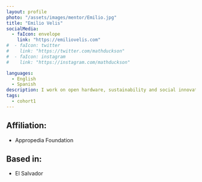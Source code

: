 ```yaml
---
layout: profile
photo: "/assets/images/mentor/Emilio.jpg"
title: "Emilio Velis"
socialMedia:
  - faIcon: envelope
    link: "https://emiliovelis.com"
#  - faIcon: twitter
#    link: "https://twitter.com/mathduckson"
#  - faIcon: instagram
#    link: "https://instagram.com/mathduckson"

languages:
  - English
  - Spanish
description: I work on open hardware, sustainability and social innovation.
tags:
  - cohort1
---
```

## Affiliation:
- Appropedia Foundation

## Based in:
- El Salvador